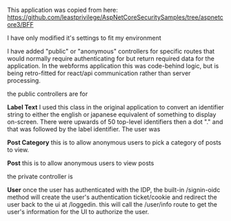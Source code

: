 This application was copied from here: https://github.com/leastprivilege/AspNetCoreSecuritySamples/tree/aspnetcore3/BFF

I have only modified it's settings to fit my environment

I have added "public" or "anonymous" controllers for specific routes that would normally require authenticating for but return required data for the application. In the webforms application this was code-behind logic, but is being retro-fitted for react/api communication rather than server processing.

the public controllers are for

**Label Text**
I used this class in the original application to convert an identifier string to either the english or japanese equivalent of something to display on-screen. There were upwards of 50 top-level identifiers then a dot "." and that was followed by the label identifier. The user was

**Post Category**
this is to allow anonymous users to pick a category of posts to view.

**Post**
this is to allow anonymous users to view posts

the private controller is

**User**
once the user has authenticated with the IDP, the built-in /signin-oidc method will create the user's authentication ticket/cookie and redirect the user back to the ui at /loggedin. this will call the /user/info route to get the user's information for the UI to authorize the user.
